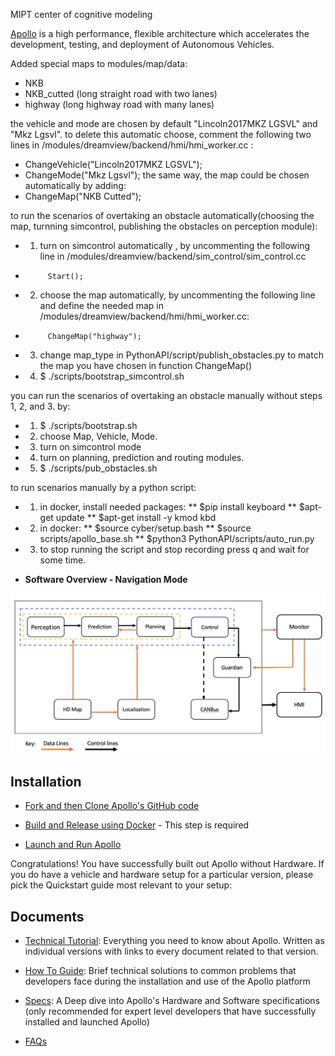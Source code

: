 MIPT center of cognitive modeling


[Apollo](http://apollo.auto) is a high performance, flexible architecture which accelerates the development, testing, and deployment of Autonomous Vehicles.

Added special maps to modules/map/data:
* NKB
* NKB_cutted (long straight road with two lanes)
* highway (long highway road with many lanes)

the vehicle and mode are chosen by default "Lincoln2017MKZ LGSVL" and "Mkz Lgsvl".
to delete this automatic choose, comment the following two lines in /modules/dreamview/backend/hmi/hmi_worker.cc :
* ChangeVehicle("Lincoln2017MKZ LGSVL");
* ChangeMode("Mkz Lgsvl");
the same way, the map could be chosen automatically by adding:
* ChangeMap("NKB Cutted");

to run the scenarios of overtaking an obstacle automatically(choosing the map, turnning simcontrol, publishing the obstacles on perception module):
* 1. turn on simcontrol automatically , by uncommenting the following line in /modules/dreamview/backend/sim_control/sim_control.cc
*          Start();
* 2. choose the map automatically, by uncommenting the following line and define the needed map in /modules/dreamview/backend/hmi/hmi_worker.cc:
*          ChangeMap("highway");
* 3. change map_type in PythonAPI/script/publish_obstacles.py to match the map you have chosen in function ChangeMap()
* 4.  $ ./scripts/bootstrap_simcontrol.sh 


you can run the scenarios of overtaking an obstacle manually without steps 1, 2, and 3. by:
* 1. $ ./scripts/bootstrap.sh 
* 2. choose Map, Vehicle, Mode.
* 3. turn on simcontrol mode
* 4. turn on planning, prediction and routing modules.
* 5. $ ./scripts/pub_obstacles.sh

to run scenarios manually by a python script:

* 1. in docker, install needed packages:
	** $pip install keyboard
	** $apt-get update
	** $apt-get install -y kmod kbd
* 2. in docker:
	** $source cyber/setup.bash
	** $source scripts/apollo_base.sh
	** $python3 PythonAPI/scripts/auto_run.py
* 3. to stop running the script and stop recording press q and wait for some time.


* **Software Overview - Navigation Mode**

![image alt text](docs/demo_guide/images/Apollo_3_5_software_architecture.png)

## Installation

* [Fork and then Clone Apollo's GitHub code](https://github.com/ApolloAuto/apollo)

* [Build and Release using Docker](docs/howto/how_to_build_and_release.md) - This step is required

* [Launch and Run Apollo](docs/howto/how_to_launch_Apollo.md)

Congratulations! You have successfully built out Apollo without Hardware. If you do have a vehicle and hardware setup for a particular version, please pick the Quickstart guide most relevant to your setup:

## Documents

* [Technical Tutorial](docs/technical_tutorial/README.md): Everything you need to know about Apollo. Written as individual versions with links to every document related to that version.

* [How To Guide](docs/howto/README.md): Brief technical solutions to common problems that developers face during the installation and use of the Apollo platform

* [Specs](docs/specs/README.md): A Deep dive into Apollo's Hardware and Software specifications (only recommended for expert level developers that have successfully installed and launched Apollo)

* [FAQs](docs/FAQs/README.md)
